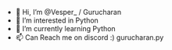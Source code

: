 - 👋 Hi, I’m @Vesper_ / Gurucharan
- 👀 I’m interested in Python
- 🌱 I’m currently learning Python
- 📫 Can Reach me on discord :) gurucharan.py

<!---
ItzMeGuruCharanLol/ItzMeGuruCharanLol is a ✨ special ✨ repository because its `README.md` (this file) appears on your GitHub profile.
You can click the Preview link to take a look at your changes.
--->

